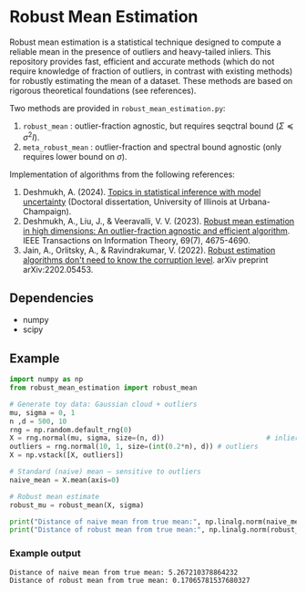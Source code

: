 # Robust Mean Estimation
Robust mean estimation is a statistical technique designed to compute a reliable mean in the presence of outliers and heavy-tailed inliers.
This repository provides fast, efficient and accurate methods (which do not require knowledge of fraction of outliers, in contrast with existing methods) for robustly estimating the mean of a dataset.
These methods are based on rigorous theoretical foundations (see references).

Two methods are provided in `robust_mean_estimation.py`:
1) `robust_mean` : outlier-fraction agnostic, but requires seqctral bound ($\Sigma\preceq\sigma^2 I$).
2) `meta_robust_mean` : outlier-fraction and spectral bound agnostic (only requires lower bound on $\sigma$).
   
Implementation of algorithms from the following references:
1) Deshmukh, A. (2024). [Topics in statistical inference with model uncertainty](https://www.ideals.illinois.edu/items/131409/bitstreams/436773/data.pdf) (Doctoral dissertation, University of Illinois at Urbana-Champaign).
2) Deshmukh, A., Liu, J., & Veeravalli, V. V. (2023). [Robust mean estimation in high dimensions: An outlier-fraction agnostic and efficient algorithm](https://arxiv.org/abs/2102.08573). IEEE Transactions on Information Theory, 69(7), 4675-4690.
3) Jain, A., Orlitsky, A., & Ravindrakumar, V. (2022). [Robust estimation algorithms don't need to know the corruption level](https://arxiv.org/pdf/2202.05453). arXiv preprint arXiv:2202.05453.

## Dependencies
- numpy
- scipy

## Example
```python
import numpy as np
from robust_mean_estimation import robust_mean

# Generate toy data: Gaussian cloud + outliers
mu, sigma = 0, 1
n ,d = 500, 10
rng = np.random.default_rng(0)
X = rng.normal(mu, sigma, size=(n, d))                         # inliers
outliers = rng.normal(10, 1, size=(int(0.2*n), d)) # outliers
X = np.vstack([X, outliers])

# Standard (naive) mean — sensitive to outliers
naive_mean = X.mean(axis=0)

# Robust mean estimate
robust_mu = robust_mean(X, sigma)

print("Distance of naive mean from true mean:", np.linalg.norm(naive_mean - mu))
print("Distance of robust mean from true mean:", np.linalg.norm(robust_mu - mu))
```
### Example output
```
Distance of naive mean from true mean: 5.267210378864232
Distance of robust mean from true mean: 0.17065781537680327
```
